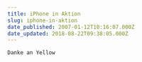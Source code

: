 ```yaml
---
title: iPhone in Aktion
slug: iphone-in-aktion
date_published: 2007-01-12T10:16:07.000Z
date_updated: 2018-08-22T09:38:05.000Z
---
```


`Danke an Yellow`
